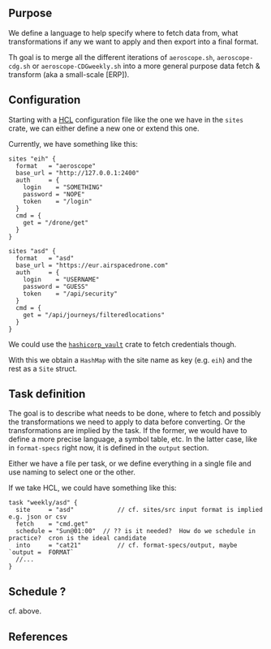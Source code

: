 ## Purpose

We define a language to help specify where to fetch data from, what transformations if any we want to apply and then
export into a final format.

Th goal is to merge all the different iterations of `aeroscope.sh`, `aeroscope-cdg.sh` or `aeroscope-CDGweekly.sh` into
a more general purpose
data fetch & transform (aka a small-scale [ERP]).

## Configuration

Starting with a [HCL] configuration file like the one we have in the `sites` crate, we can either define a new one or
extend this one.

Currently, we have something like this:

```hcl
sites "eih" {
  format   = "aeroscope"
  base_url = "http://127.0.0.1:2400"
  auth     = {
    login    = "SOMETHING"
    password = "NOPE"
    token    = "/login"
  }
  cmd = {
    get = "/drone/get"
  }
}

sites "asd" {
  format   = "asd"
  base_url = "https://eur.airspacedrone.com"
  auth     = {
    login    = "USERNAME"
    password = "GUESS"
    token    = "/api/security"
  }
  cmd = {
    get = "/api/journeys/filteredlocations"
  }
}
```

We could use the [`hashicorp_vault`][Vault] crate to fetch credentials though.

With this we obtain a `HashMap` with the site name as key (e.g. `eih`) and the rest as a `Site` struct.

## Task definition

The goal is to describe what needs to be done, where to fetch and possibly the transformations we need to apply to data
before converting. Or the transformations are implied by the task. If the former, we would have to define a more precise
language, a symbol table, etc. In the latter case, like in `format-specs` right now, it is defined in the `output`
section.

Either we have a file per task, or we define everything in a single file and use naming to select one or the other.

If we take HCL, we could have something like this:

```hcl
task "weekly/asd" {
  site     = "asd"            // cf. sites/src input format is implied e.g. json or csv
  fetch    = "cmd.get"
  schedule = "Sun@01:00"  // ?? is it needed?  How do we schedule in practice?  cron is the ideal candidate
  into     = "cat21"          // cf. format-specs/output, maybe `output =  FORMAT`
  //...
}
```

## Schedule ?

cf. above.

## References

[HCL]: https://github.com/hashicorp/hcl/blob/main/hclsyntax/spec.md

[Vault]: https://crates.io/hashicorp_vault


